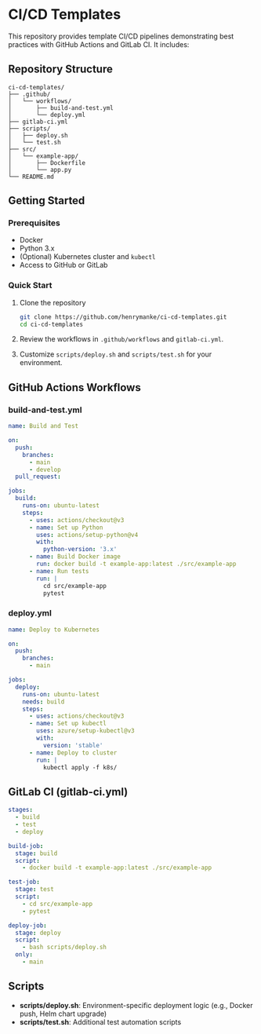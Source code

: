 # CI/CD Templates

This repository provides template CI/CD pipelines demonstrating best practices with GitHub Actions and GitLab CI. It includes:

## Repository Structure

```
ci-cd-templates/
├── .github/
│   └── workflows/
│       ├── build-and-test.yml
│       └── deploy.yml
├── gitlab-ci.yml
├── scripts/
│   ├── deploy.sh
│   └── test.sh
├── src/
│   └── example-app/
│       ├── Dockerfile
│       └── app.py
└── README.md
```

## Getting Started

### Prerequisites

* Docker
* Python 3.x
* (Optional) Kubernetes cluster and `kubectl`
* Access to GitHub or GitLab

### Quick Start

1. Clone the repository

   ```bash
   git clone https://github.com/henrymanke/ci-cd-templates.git
   cd ci-cd-templates
   ```
2. Review the workflows in `.github/workflows` and `gitlab-ci.yml`.
3. Customize `scripts/deploy.sh` and `scripts/test.sh` for your environment.

## GitHub Actions Workflows

### build-and-test.yml

```yaml
name: Build and Test

on:
  push:
    branches:
      - main
      - develop
  pull_request:

jobs:
  build:
    runs-on: ubuntu-latest
    steps:
      - uses: actions/checkout@v3
      - name: Set up Python
        uses: actions/setup-python@v4
        with:
          python-version: '3.x'
      - name: Build Docker image
        run: docker build -t example-app:latest ./src/example-app
      - name: Run tests
        run: |
          cd src/example-app
          pytest
```

### deploy.yml

```yaml
name: Deploy to Kubernetes

on:
  push:
    branches:
      - main

jobs:
  deploy:
    runs-on: ubuntu-latest
    needs: build
    steps:
      - uses: actions/checkout@v3
      - name: Set up kubectl
        uses: azure/setup-kubectl@v3
        with:
          version: 'stable'
      - name: Deploy to cluster
        run: |
          kubectl apply -f k8s/
```

## GitLab CI (gitlab-ci.yml)

```yaml
stages:
  - build
  - test
  - deploy

build-job:
  stage: build
  script:
    - docker build -t example-app:latest ./src/example-app

test-job:
  stage: test
  script:
    - cd src/example-app
    - pytest

deploy-job:
  stage: deploy
  script:
    - bash scripts/deploy.sh
  only:
    - main
```

## Scripts

* **scripts/deploy.sh**: Environment-specific deployment logic (e.g., Docker push, Helm chart upgrade)
* **scripts/test.sh**: Additional test automation scripts
